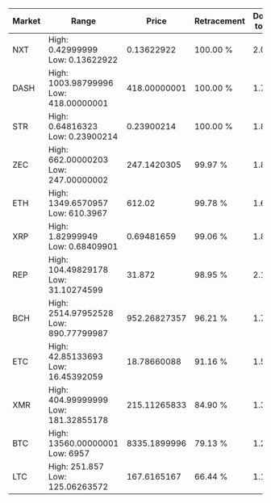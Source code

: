 | Market | Range | Price| Retracement | Doubles to 50% |
| --- | --- | --- | --- | --- |
| NXT | High: 0.42999999<br />Low: 0.13622922 | 0.13622922 | 100.00 % | 2.08 |
| DASH | High: 1003.98799996<br />Low: 418.00000001 | 418.00000001 | 100.00 % | 1.70 |
| STR | High: 0.64816323<br />Low: 0.23900214 | 0.23900214 | 100.00 % | 1.86 |
| ZEC | High: 662.00000203<br />Low: 247.00000002 | 247.1420305 | 99.97 % | 1.84 |
| ETH | High: 1349.6570957<br />Low: 610.3967 | 612.02 | 99.78 % | 1.60 |
| XRP | High: 1.82999949<br />Low: 0.68409901 | 0.69481659 | 99.06 % | 1.81 |
| REP | High: 104.49829178<br />Low: 31.10274599 | 31.872 | 98.95 % | 2.13 |
| BCH | High: 2514.97952528<br />Low: 890.77799987 | 952.26827357 | 96.21 % | 1.79 |
| ETC | High: 42.85133693<br />Low: 16.45392059 | 18.78660088 | 91.16 % | 1.58 |
| XMR | High: 404.99999999<br />Low: 181.32855178 | 215.11265833 | 84.90 % | 1.36 |
| BTC | High: 13560.00000001<br />Low: 6957 | 8335.1899996 | 79.13 % | 1.23 |
| LTC | High: 251.857<br />Low: 125.06263572 | 167.6165167 | 66.44 % | 1.12 |
